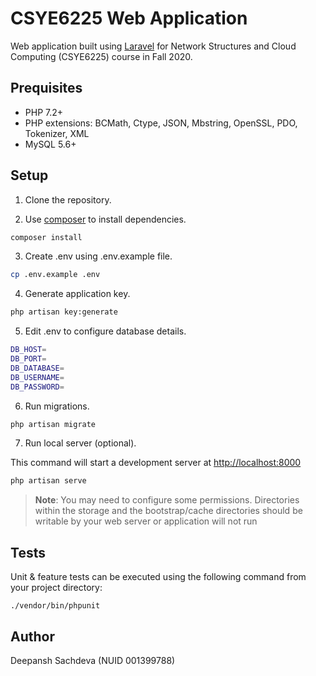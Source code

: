 # CSYE6225 Web Application


Web application built using [Laravel](https://laravel.com/) for Network Structures and Cloud Computing (CSYE6225) course in Fall 2020.

## Prequisites
- PHP 7.2+
- PHP extensions: BCMath, Ctype, JSON, Mbstring, OpenSSL, PDO, Tokenizer, XML
- MySQL 5.6+

## Setup

1. Clone the repository.

2. Use [composer](https://getcomposer.org/) to install dependencies.

```bash
composer install
```

3. Create .env using .env.example file.

```bash
cp .env.example .env
```

4. Generate application key.

```bash
php artisan key:generate
```
5. Edit .env to configure database details.

```bash
DB_HOST=
DB_PORT=
DB_DATABASE=
DB_USERNAME=
DB_PASSWORD=
```

6. Run migrations.

```bash
php artisan migrate
```

7. Run local server (optional).

This command will start a development server at [http://localhost:8000](http://localhost:8000)
```bash
php artisan serve
```
> **Note**: You may need to configure some permissions. Directories within the storage and the bootstrap/cache directories should be writable by your web server or application will not run

## Tests

Unit & feature tests can be executed using the following command from your project directory:
```
./vendor/bin/phpunit
```

## Author

Deepansh Sachdeva (NUID 001399788)
